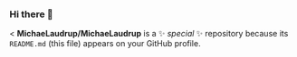 ### Hi there 👋

<
**MichaeLaudrup/MichaeLaudrup** is a ✨ _special_ ✨ repository because its `README.md` (this file) appears on your GitHub profile.
